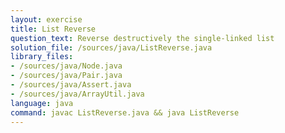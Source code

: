 ```yaml
---
layout: exercise
title: List Reverse
question_text: Reverse destructively the single-linked list
solution_file: /sources/java/ListReverse.java
library_files:
- /sources/java/Node.java
- /sources/java/Pair.java
- /sources/java/Assert.java
- /sources/java/ArrayUtil.java
language: java
command: javac ListReverse.java && java ListReverse
---
```

